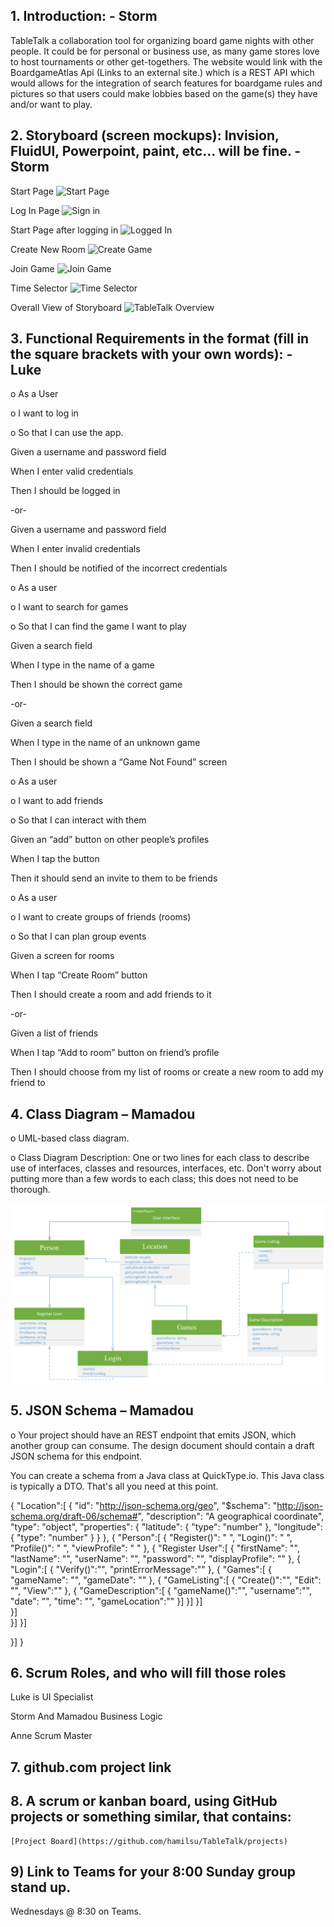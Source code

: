 ## 1.	Introduction: - Storm 
TableTalk a collaboration tool for organizing board game nights with other people. It could be for personal or business use, as many game stores love to host tournaments or other get-togethers. The website would link with the BoardgameAtlas Api (Links to an external site.) which is a REST API which would allows for the integration of search features for boardgame rules and pictures so that users could make lobbies based on the game(s) they have and/or want to play.
## 2.	Storyboard (screen mockups): Invision, FluidUI, Powerpoint, paint, etc... will be fine. - Storm


Start Page
![Start Page](https://user-images.githubusercontent.com/55035232/106964285-e0494280-670f-11eb-912f-d6710a576ce2.PNG)

Log In Page
![Sign in](https://user-images.githubusercontent.com/55035232/106964297-e5a68d00-670f-11eb-9277-5954339d77eb.PNG)

Start Page after logging in
![Logged In](https://user-images.githubusercontent.com/55035232/106964304-e9d2aa80-670f-11eb-86ed-02f22f7dfe2b.PNG)

Create New Room
![Create Game](https://user-images.githubusercontent.com/55035232/106964529-3b7b3500-6710-11eb-85a9-e60c96bd1319.PNG)

Join Game
![Join Game](https://user-images.githubusercontent.com/55035232/106964343-f48d3f80-670f-11eb-9c48-7d652faac351.PNG)

Time Selector
![Time Selector](https://user-images.githubusercontent.com/55035232/106964352-f7883000-670f-11eb-9b76-f45a364fbe4d.PNG)


Overall View of Storyboard 
![TableTalk Overview](https://user-images.githubusercontent.com/55035232/106964268-da536180-670f-11eb-8e81-6292d25e4611.PNG)




## 3.	Functional Requirements in the format (fill in the square brackets with your own words):  - Luke
o As a User

o I want to log in

o So that I can use the app.

Given a username and password field

When I enter valid credentials

Then I should be logged in

-or-

Given a username and password field

When I enter invalid credentials

Then I should be notified of the incorrect credentials



o As a user

o I want to search for games

o So that I can find the game I want to play

Given a search field

When I type in the name of a game

Then I should be shown the correct game

-or-

Given a search field

When I type in the name of an unknown game

Then I should be shown a “Game Not Found” screen



o As a user

o I want to add friends

o So that I can interact with them

Given an “add” button on other people’s profiles

When I tap the button

Then it should send an invite to them to be friends



o As a user

o I want to create groups of friends (rooms)

o So that I can plan group events

Given a screen for rooms

When I tap “Create Room” button

Then I should create a room and add friends to it

-or-

Given a list of friends

When I tap “Add to room” button on friend’s profile

Then I should choose from my list of rooms or create a new room to add my friend to


   
## 4.	Class Diagram – Mamadou

o	UML-based class diagram.

o	Class Diagram Description: One or two lines for each class to describe use of interfaces,  classes and resources, interfaces, etc. Don't worry about putting 
more than a few words to each class; this does not need to be thorough.

![Class Diagram](images/Class%20Diagram.PNG)

## 5.	JSON Schema – Mamadou

o	 Your project should have an REST endpoint that emits JSON, which another group can consume.  The design document should contain a draft JSON schema for this endpoint. 

  You can create a schema from a Java class at QuickType.io.  This Java class is typically a DTO.  That's all you need at this point.

{
"Location":[
{
"id": "http://json-schema.org/geo",
"$schema": "http://json-schema.org/draft-06/schema#",
"description": "A geographical coordinate",
"type": "object",
"properties": {
"latitude": {
"type": "number"
},
"longitude": {
"type": "number"
}
}
},
{
"Person":[
{
"Register()": " ",
"Login()": " ",
"Profile()": " ",
"viewProfile": " "
},
{
"Register User":[
{
"firstName": "",
"lastName": "",
"userName": "",
"password": "",
"displayProfile": ""
},
{
"Login":[
{
"Verify()":"",
"printErrorMessage":""
},
{
"Games":[
{
"gameName": "",
"gameDate": ""
},
{
"GameListing":[
{
"Create()":"",
"Edit": "",
"View":""
},
{
"GameDescription":[
{
"gameName()":"",
"username":"",
"date": "",
"time": "",
"gameLocation":""
}]
}]
}]   
}]    
}]
}]

}]
}
 
## 6.	Scrum Roles, and who will fill those roles

Luke is UI Specialist

Storm And Mamadou Business Logic

Anne Scrum Master

## 7.	github.com project link
## 8.	 A scrum or kanban board, using GitHub projects or something similar, that contains:

	[Project Board](https://github.com/hamilsu/TableTalk/projects)
	
## 9) Link to Teams for your 8:00 Sunday group stand up. 
Wednesdays @ 8:30 on Teams.

